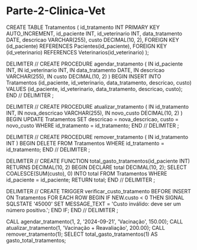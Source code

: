 # Parte-2-Clinica-Vet


CREATE TABLE Tratamentos (
    id_tratamento INT PRIMARY KEY AUTO_INCREMENT,
    id_paciente INT,
    id_veterinario INT,
    data_tratamento DATE,
    descricao VARCHAR(255),
    custo DECIMAL(10, 2),
    FOREIGN KEY (id_paciente) REFERENCES Pacientes(id_paciente),
    FOREIGN KEY (id_veterinario) REFERENCES Veterinarios(id_veterinario)
);

DELIMITER //
CREATE PROCEDURE agendar_tratamento (
    IN id_paciente INT,
    IN id_veterinario INT,
    IN data_tratamento DATE,
    IN descricao VARCHAR(255),
    IN custo DECIMAL(10, 2)
)
BEGIN
    INSERT INTO Tratamentos (id_paciente, id_veterinario, data_tratamento, descricao, custo)
    VALUES (id_paciente, id_veterinario, data_tratamento, descricao, custo);
END //
DELIMITER ;

DELIMITER //
CREATE PROCEDURE atualizar_tratamento (
    IN id_tratamento INT,
    IN nova_descricao VARCHAR(255),
    IN novo_custo DECIMAL(10, 2)
)
BEGIN
    UPDATE Tratamentos
    SET descricao = nova_descricao,
        custo = novo_custo
    WHERE id_tratamento = id_tratamento;
END //
DELIMITER ;

DELIMITER //
CREATE PROCEDURE remover_tratamento (
    IN id_tratamento INT
)
BEGIN
    DELETE FROM Tratamentos
    WHERE id_tratamento = id_tratamento;
END //
DELIMITER ;

DELIMITER //
CREATE FUNCTION total_gasto_tratamentos(id_paciente INT) 
RETURNS DECIMAL(10, 2)
BEGIN
    DECLARE total DECIMAL(10, 2);
    SELECT COALESCE(SUM(custo), 0) INTO total
    FROM Tratamentos
    WHERE id_paciente = id_paciente;
    RETURN total;
END //
DELIMITER ;

DELIMITER //
CREATE TRIGGER verificar_custo_tratamento
BEFORE INSERT ON Tratamentos
FOR EACH ROW
BEGIN
    IF NEW.custo < 0 THEN
        SIGNAL SQLSTATE '45000'
        SET MESSAGE_TEXT = 'Custo inválido: deve ser um número positivo.';
    END IF;
END //
DELIMITER ;

CALL agendar_tratamento(1, 2, '2024-09-21', 'Vacinação', 150.00);
CALL atualizar_tratamento(1, 'Vacinação + Reavaliação', 200.00);
CALL remover_tratamento(1);
SELECT total_gasto_tratamentos(1) AS gasto_total_tratamentos;
